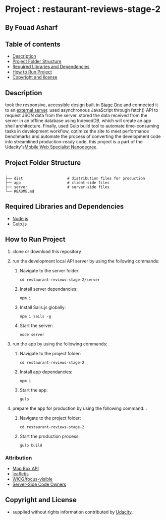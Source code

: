 # Project : restaurant-reviews-stage-2
## By  Fouad Asharf

## Table of contents
- [Description](#description)
- [Project Folder Structure](#project-folder-structure)
- [Required Libraries and Dependencies](#required-libraries-and-dependencies)
- [How to Run Project](#how-to-run-project)
- [Copyright and license](#copyright-and-license)

## Description
took the responsive, accessible design built in [Stage One](https://github.com/fouad3/restaurant-reviews-stage-1) and connected it to an [external server](https://github.com/udacity/mws-restaurant-stage-2). used asynchronous JavaScript through fetch() API to request JSON data from the server. stored the data received from the server in an offline database using IndexedDB, which will create an app shell architecture. Finally, used Gulp build tool to automate time-consuming tasks in  development workflow, optimize the site to meet performance benchmarks and automate the process of converting the development code into streamlined production-ready code, this project is a part of the Udacity's[Mobile Web Specialist
Nanodegree](https://www.udacity.com/course/mobile-web-specialist-nanodegree--nd024).


## Project Folder Structure
    .
    ├── dist                    # distribution files for production
    ├── app                     # client-side files 
    ├── server                  # server-side files 
    └── README.md


## Required Libraries and Dependencies
  * [Node.js](https://nodejs.org/en/)
  * [Gulp.js](https://github.com/gulpjs/gulp/blob/master/docs/getting-started/1-quick-start.md)

## How to Run Project

1. clone or download this repository

2. run the development local API server by using the following commands:
      1. Navigate to the server folder:
          ```
          cd restaurant-reviews-stage-2/server
          ```
      2. Install server dependancies:
          ```
          npm i
          ```
      3. Install Sails.js globally:
          ```
          npm i sails -g
          ```
      4. Start the server:
          ```
          node server
          ```
      
3. run the app by using the following commands:
      1. Navigate to the project folder:
          ```
          cd restaurant-reviews-stage-2
          ```
      2. Install app dependancies:
          ```
          npm i
          ```
      3. Start the app:
          ```
          gulp
          ```
      
 4. prepare the app for production by using the following command:
 .
      1. Navigate to the project folder:
          ```
          cd restaurant-reviews-stage-2
          ```
      2. Start the production process:
          ```
          gulp build
          ```


### Attribution
* [Map Box API](https://www.mapbox.com/install/)
* [leafletjs](https://leafletjs.com/)
* [WICG/focus-visible](https://github.com/WICG/focus-visible)
* [Server-Side Code Owners](https://github.com/udacity/mws-restaurant-stage-2/blob/master/CODEOWNERS)

## Copyright and License
- supplied without rights information contributed by [Udacity](http://www.udacity.com).
